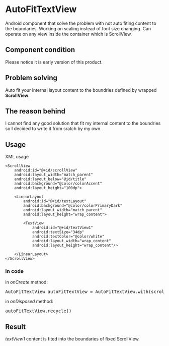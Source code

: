 # AutoFitTextView
Android component that solve the problem with not auto fiting content to the boundaries. Working on scaling instead of font size changing. Can operate on any view inside the container which is ScrollView.

## Component condition
Please notice it is early version of this product.

## Problem solving
Auto fit your internal layout content to the boundries defined by wrapped **ScrollView**.

## The reason behind
I cannot find any good solution that fit my internal content to the boundries so I decided to write it from sratch by my own.

## Usage
XML usage

	<ScrollView
        android:id="@+id/scrollView"
        android:layout_width="match_parent"
        android:layout_below="@id/title"
        android:background="@color/colorAccent"
        android:layout_height="100dp">

        <LinearLayout
            android:id="@+id/textLayout"
            android:background="@color/colorPrimaryDark"
            android:layout_width="match_parent"
            android:layout_height="wrap_content">

            <TextView
                android:id="@+id/textView1"
                android:textSize="34dp"
                android:textColor="@color/white"
                android:layout_width="wrap_content"
                android:layout_height="wrap_content"/>

        </LinearLayout>
    </ScrollView>
	
### In code

in *onCreate* method:
<pre>AutoFitTextView autoFitTextView = AutoFitTextView.with(scrollView, textLayout);</pre>

in *onDisposed* method:
<pre>autoFitTextView.recycle()</pre>

## Result
*textView1* content is fited into the boundaries of fixed ScrollView.







